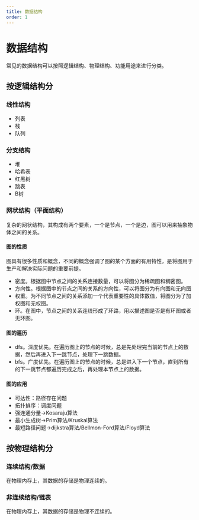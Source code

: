 ```yaml
---
title: 数据结构
order: 1
---
```


# 数据结构
常见的数据结构可以按照逻辑结构、物理结构、功能用途来进行分类。

## 按逻辑结构分
### 线性结构
+ 列表
+ 栈
+ 队列

### 分支结构
+ 堆
+ 哈希表
+ 红黑树
+ 跳表
+ B树

### 网状结构（平面结构）
复杂的网状结构，其构成有两个要素，一个是节点，一个是边，图可以用来抽象物体之间的关系。
#### 图的性质
图具有很多性质和概念，不同的概念强调了图的某个方面的有用特性，是将图用于生产和解决实际问题的重要前提。
+ 密度。根据图中节点之间的关系连接数量，可以将图分为稀疏图和稠密图。
+ 方向性。根据图中的节点之间的关系的方向性，可以将图分为有向图和无向图
+ 权重。为不同节点之间的关系添加一个代表重要性的具体数值，将图分为了加权图和无权图。
+ 环。在图中，节点之间的关系连线形成了环路，用以描述图是否是有环图或者无环图。

#### 图的遍历
+ dfs。深度优先。在遍历图上的节点的时候，总是先处理完当前的节点上的数据，然后再进入下一跳节点，处理下一跳数据。
+ bfs。广度优先。在遍历图上的节点的时候，总是进入下一个节点，直到所有的下一跳节点都遍历完成之后，再处理本节点上的数据。

#### 图的应用
+ 可达性：路径存在问题
+ 拓扑排序：调度问题
+ 强连通分量->Kosaraju算法
+ 最小生成树->Prim算法/Kruskal算法
+ 最短路径问题->dijkstra算法/Bellmon-Ford算法/Floyd算法

## 按物理结构分
### 连续结构/数据
在物理内存上，其数据的存储是物理连续的。
### 非连续结构/链表
在物理内存上，其数据的存储是物理不连续的。
